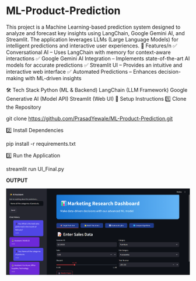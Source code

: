 # ML-Product-Prediction
This project is a Machine Learning-based prediction system designed to analyze and forecast key insights using LangChain, Google Gemini AI, and Streamlit. The application leverages LLMs (Large Language Models) for intelligent predictions and interactive user experiences.
🔹 Features/n
✅ Conversational AI – Uses LangChain with memory for context-aware interactions
✅ Google Gemini AI Integration – Implements state-of-the-art AI models for accurate predictions
✅ Streamlit UI – Provides an intuitive and interactive web interface
✅ Automated Predictions – Enhances decision-making with ML-driven insights

🛠️ Tech Stack
Python (ML & Backend)
LangChain (LLM Framework)
Google Generative AI (Model API)
Streamlit (Web UI)
🚀 Setup Instructions
1️⃣ Clone the Repository

git clone https://github.com/PrasadYewale/ML-Product-Prediction.git

2️⃣ Install Dependencies

pip install -r requirements.txt

3️⃣ Run the Application

streamlit run UI_Final.py

**OUTPUT** 

![Alt Text](assets/image.png)
